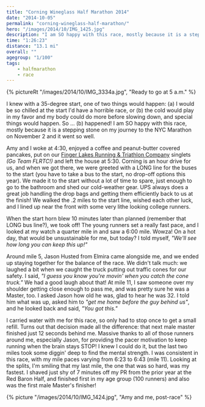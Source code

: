 ```yaml
---
title: "Corning Wineglass Half Marathon 2014"
date: "2014-10-05"
permalink: "corning-wineglass-half-marathon/"
hero: "/images/2014/10/IMG_1425.jpg"
description: "I am SO happy with this race, mostly because it is a stepping stone on my journey to the NYC Marathon on November 2 and it went so well."
time: "1:26:23"
distance: "13.1 mi"
overall: ""
agegroup: "1/100"
tags:
    - halfmarathon
    - race
---
```


{% pictureRt "/images/2014/10/IMG_3334a.jpg", "Ready to go at 5 a.m." %}

I knew with a 35-degree start, one of two things would happen: (a) I would be so chilled at the start I'd have a horrible race, or (b) the cold would play in my favor and my body could do more before slowing down, and special things would happen. So ... (b) happened! I am SO happy with this race, mostly because it is a stepping stone on my journey to the NYC Marathon on November 2 and it went so well.

Amy and I woke at 4:30, enjoyed a coffee and peanut-butter covered pancakes, put on our [Finger Lakes Running & Triathlon Company](http://www.fingerlakesrunningco.com/) singlets _(Go Team FLRTC!)_ and left the house at 5:30. Corning is an hour drive for us, and when we got there, we were greeted with a LONG line for the buses to the start (you have to take a bus to the start, no drop-off options this year). We made it to the start without a lot of time to spare, just enough to go to the bathroom and shed our cold-weather gear. UPS always does a great job handling the drop bags and getting them efficiently back to us at the finish! We walked the .2 miles to the start line, wished each other luck, and I lined up near the front with some very lithe looking college runners.

When the start horn blew 10 minutes later than planned (remember that LONG bus line?), we took off! The young runners set a really fast pace, and I looked at my watch a quarter mile in and saw a 6:00 mile. Wowza! On a hot day, that would be unsustainable for me, but today? I told myself, _"We'll see how long you can keep this up!"_ 

Around mile 5, Jason Husted from Elmira came alongside me, and we ended up staying together for the balance of the race. We didn't talk much: we laughed a bit when we caught the truck putting out traffic cones for our safety. I said, _"I guess you know you're movin' when you catch the cone truck."_ We had a good laugh about that! At mile 11, I saw someone over my shoulder getting close enough to pass me, and was pretty sure he was a Master, too. I asked Jason how old he was, glad to hear he was 32. I told him what was up, asked him to _"get me home before the guy behind us"_, and he looked back and said, _"You got this."_ 

I carried water with me for this race, so only had to stop once to get a small refill. Turns out that decision made all the difference: that next male master finished just 12 seconds behind me. Massive thanks to all of those runners around me, especially Jason, for providing the pacer motivation to keep running when the brain stays STOP! I knew I could do it, but the last two miles took some diggin' deep to find the mental strength. I was consistent in this race, with my mile paces varying from 6:23 to 6:43 (mile 11). Looking at the splits, I'm smiling that my last mile, the one that was so hard, was my fastest. I shaved just shy of 7 minutes off my PR from the prior year at the Red Baron Half, and finished first in my age group (100 runners) and also was the first male Master's finisher!

{% picture "/images/2014/10/IMG_1424.jpg", "Amy and me, post-race" %}

